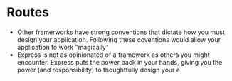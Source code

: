 # Routes
- Other framerworks have strong conventions that dictate how you must design your application. Following these coventions would allow your application to work "magically"
- Express is not as opinionated of a framework as others you might encounter. Express puts the power back in your hands, giving you the power (and responsibility) to thoughtfully design your a